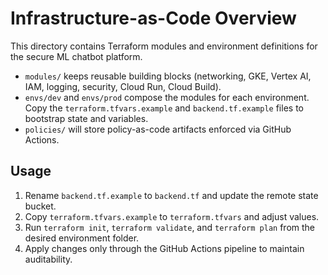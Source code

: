 ﻿# Infrastructure-as-Code Overview

This directory contains Terraform modules and environment definitions for the secure ML chatbot platform.

- `modules/` keeps reusable building blocks (networking, GKE, Vertex AI, IAM, logging, security, Cloud Run, Cloud Build).
- `envs/dev` and `envs/prod` compose the modules for each environment. Copy the `terraform.tfvars.example` and `backend.tf.example` files to bootstrap state and variables.
- `policies/` will store policy-as-code artifacts enforced via GitHub Actions.

## Usage
1. Rename `backend.tf.example` to `backend.tf` and update the remote state bucket.
2. Copy `terraform.tfvars.example` to `terraform.tfvars` and adjust values.
3. Run `terraform init`, `terraform validate`, and `terraform plan` from the desired environment folder.
4. Apply changes only through the GitHub Actions pipeline to maintain auditability.